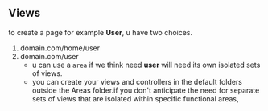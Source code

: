 ﻿## Views
to create a page for example **User**, u have two choices.
1. domain.com/home/user
2. domain.com/user
	- u can use a `area` if we think need **user** will need its own isolated sets of views.
	- you can create your views and controllers in the default folders outside the Areas folder.if you don't anticipate the need for separate sets of views that are isolated within specific functional areas, 


